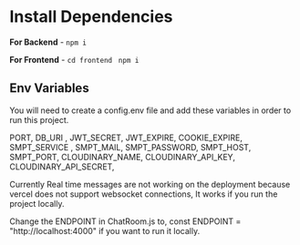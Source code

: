 
# Install Dependencies

**For Backend** - `npm i`

**For Frontend** - `cd frontend` ` npm i`

## Env Variables
You will need to create a config.env file and add these variables in order to run this project.

PORT,
DB_URI ,
JWT_SECRET,
JWT_EXPIRE,
COOKIE_EXPIRE,
SMPT_SERVICE ,
SMPT_MAIL,
SMPT_PASSWORD,
SMPT_HOST,
SMPT_PORT,
CLOUDINARY_NAME,
CLOUDINARY_API_KEY,
CLOUDINARY_API_SECRET,

Currently Real time messages are not working on the deployment because vercel does not
support websocket connections, It works if you run the project locally.

Change the ENDPOINT in ChatRoom.js to,
const ENDPOINT = "http://localhost:4000" if you want to run it locally.